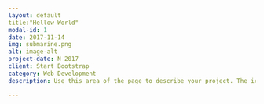 ```yaml
---
layout: default
title:"Hellow World"
modal-id: 1
date: 2017-11-14
img: submarine.png
alt: image-alt
project-date: N 2017
client: Start Bootstrap
category: Web Development
description: Use this area of the page to describe your project. The icon above is part of a free icon set by <a href="https://sellfy.com/p/8Q9P/jV3VZ/">Flat Icons</a>. On their website, you can download their free set with 16 icons, or you can purchase the entire set with 146 icons for only $12!

---
```

